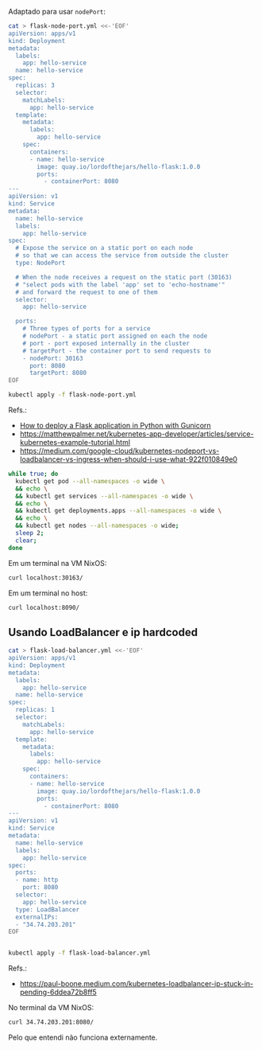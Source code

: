 



Adaptado para usar `nodePort`: 
```bash
cat > flask-node-port.yml <<-'EOF'
apiVersion: apps/v1
kind: Deployment
metadata:
  labels:
    app: hello-service
  name: hello-service
spec:
  replicas: 3
  selector:
    matchLabels:
      app: hello-service
  template:
    metadata:
      labels:
        app: hello-service
    spec:
      containers:
      - name: hello-service
        image: quay.io/lordofthejars/hello-flask:1.0.0
        ports:
          - containerPort: 8080
---
apiVersion: v1
kind: Service
metadata:
  name: hello-service
  labels:
    app: hello-service
spec:
  # Expose the service on a static port on each node
  # so that we can access the service from outside the cluster 
  type: NodePort

  # When the node receives a request on the static port (30163)
  # "select pods with the label 'app' set to 'echo-hostname'"
  # and forward the request to one of them
  selector:
    app: hello-service

  ports:
    # Three types of ports for a service
    # nodePort - a static port assigned on each the node
    # port - port exposed internally in the cluster
    # targetPort - the container port to send requests to
    - nodePort: 30163
      port: 8080 
      targetPort: 8080
EOF

kubectl apply -f flask-node-port.yml
```
Refs.:
- [How to deploy a Flask application in Python with Gunicorn](https://developers.redhat.com/articles/2023/08/17/how-deploy-flask-application-python-gunicorn#)
- https://matthewpalmer.net/kubernetes-app-developer/articles/service-kubernetes-example-tutorial.html
- https://medium.com/google-cloud/kubernetes-nodeport-vs-loadbalancer-vs-ingress-when-should-i-use-what-922f010849e0



```bash
while true; do
  kubectl get pod --all-namespaces -o wide \
  && echo \
  && kubectl get services --all-namespaces -o wide \
  && echo \
  && kubectl get deployments.apps --all-namespaces -o wide \
  && echo \
  && kubectl get nodes --all-namespaces -o wide; 
  sleep 2;
  clear;
done
```

Em um terminal na VM NixOS:
```bash
curl localhost:30163/
```


Em um terminal no host:
```bash
curl localhost:8090/
```


## Usando LoadBalancer e ip hardcoded

```bash
cat > flask-load-balancer.yml <<-'EOF'
apiVersion: apps/v1
kind: Deployment
metadata:
  labels:
    app: hello-service
  name: hello-service
spec:
  replicas: 1
  selector:
    matchLabels:
      app: hello-service
  template:
    metadata:
      labels:
        app: hello-service
    spec:
      containers:
      - name: hello-service
        image: quay.io/lordofthejars/hello-flask:1.0.0
        ports:
          - containerPort: 8080
---
apiVersion: v1
kind: Service
metadata:
  name: hello-service
  labels:
    app: hello-service
spec:
  ports:
  - name: http
    port: 8080
  selector:
    app: hello-service
  type: LoadBalancer
  externalIPs:
  - "34.74.203.201"
EOF


kubectl apply -f flask-load-balancer.yml

```
Refs.:
- https://paul-boone.medium.com/kubernetes-loadbalancer-ip-stuck-in-pending-6ddea72b8ff5


No terminal da VM NixOS:
```bash
curl 34.74.203.201:8080/
```

Pelo que entendi não funciona externamente.
